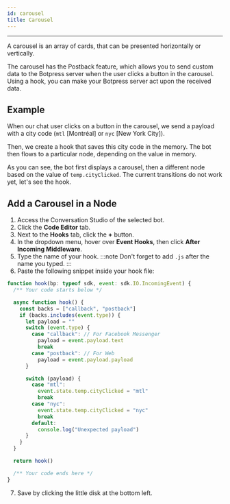 ```yaml
---
id: carousel
title: Carousel
---
```


---

A carousel is an array of cards, that can be presented horizontally or vertically.

The carousel has the Postback feature, which allows you to send custom data to the Botpress server when the user clicks a button in the carousel. Using a hook, you can make your Botpress server act upon the received data.

## Example

When our chat user clicks on a button in the carousel, we send a payload with a city code (`mtl` [Montréal] or `nyc` [New York City]).

Then, we create a hook that saves this city code in the memory. The bot then flows to a particular node, depending on the value in memory.

As you can see, the bot first displays a carousel, then a different node based on the value of `temp.cityClicked`. The current transitions do not work yet, let's see the hook.

## Add a Carousel in a Node

1. Access the Conversation Studio of the selected bot.
2. Click the **Code Editor** tab.
3. Next to the **Hooks** tab, click the **+** button.
4. In the dropdown menu, hover over **Event Hooks**, then click **After Incoming Middleware**.
5. Type the name of your hook.
   :::note
   Don't forget to add `.js` after the name you typed.
   :::
6. Paste the following snippet inside your hook file:

```javascript
function hook(bp: typeof sdk, event: sdk.IO.IncomingEvent) {
  /** Your code starts below */

  async function hook() {
    const backs = ["callback", "postback"]
    if (backs.includes(event.type)) {
      let payload = ""
      switch (event.type) {
        case "callback": // For Facebook Messenger
          payload = event.payload.text
          break
        case "postback": // For Web
          payload = event.payload.payload
      }

      switch (payload) {
        case "mtl":
          event.state.temp.cityClicked = "mtl"
          break
        case "nyc":
          event.state.temp.cityClicked = "nyc"
          break
        default:
          console.log("Unexpected payload")
      }
    }
  }

  return hook()

  /** Your code ends here */
}
```

7. Save by clicking the little disk at the bottom left.
